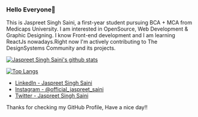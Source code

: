 ### Hello Everyone👋

This is Jaspreet Singh Saini, a first-year student pursuing BCA + MCA from Medicaps University. I am interested in OpenSource, Web Development & Graphic Designing. I know Front-end development and I am learning ReactJs nowadays.Right now I'm actively contributing to The DesignSystems Community and its projects.

[![Jaspreet Singh Saini's github stats](https://github-readme-stats.vercel.app/api?username=Jaspreet099)](https://github.com/anuraghazra/github-readme-stats)

[![Top Langs](https://github-readme-stats.vercel.app/api/top-langs/?username=Jaspreet099&layout=compact&langs_count=4)](https://github.com/anuraghazra/github-readme-stats)

- [LinkedIn - Jaspreet Singh Saini](https://www.linkedin.com/in/jaspreet-singh-saini-a916111b2/)
- [Instagram - @official_jaspreet_saini](https://www.instagram.com/official_jaspreet_saini)
- [Twitter - Jaspreet Singh Saini](https://twitter.com/s_jaspreet099)

Thanks for checking my GitHub Profile, Have a nice day!!
